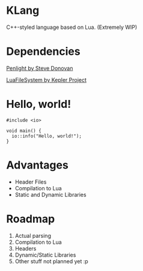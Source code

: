 # KLang
  C++-styled language based on Lua. (Extremely WIP)

# Dependencies

  [Penlight by Steve Donovan](https://github.com/stevedonovan/penlight)

  [LuaFileSystem by Kepler Project](https://github.com/KeplerProject/LuaFileSystem)

# Hello, world!

  ```
  #include <io>
  
  void main() {
    io::info("Hello, world!");
  }
  ```

# Advantages

  - Header Files
  - Compilation to Lua
  - Static and Dynamic Libraries

# Roadmap

  1. Actual parsing
  2. Compilation to Lua
  3. Headers
  4. Dynamic/Static Libraries
  5. Other stuff not planned yet :p
